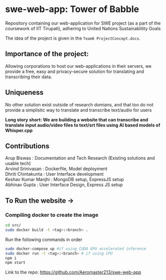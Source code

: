 # swe-web-app: Tower of Babble

Repository containing our web-application for SWE project (as a part of the coursework of IIT Tirupati), adhering to United Nations Sustainablility Goals

The idea of the project is given in the `Team6 ProjectConcept.docx`. 

## Importance of the project:
Allowing corporations to host our web-applications in their servers, we provide a free, easy and privacy-secure solution for translating and transcribing their data.

## Uniqueness
No other solution exist outside of research domians, and that too do not provide a simplistic way to translate and transcribe text/audio for users

**Long story short: We are building a website that can transcribe and translate input audio/video files to text/srt files using AI based models of Whisper.cpp**

## Contributions
Arup Biswas         : Documentation and Tech Research (Existing solutions and usable tech) <br>
Arvind Srinivasan   : Dockerfile, Model deployment <br>
Dhriti Chintakunta  : User Interface development <br>
Keshav Kumar Manjhi : MongoDB setup, ExpressJS setup <br>
Abhinav Gupta       : User Interface Design, Express JS setup 

## To Run the website ->

### Compiling docker to create the image

```bash
cd src/
sudo docker build -t <tag>:<branch> .
```

Run the following commands in order
```bash
sudo docker-compose up #if using CUDA GPU accelerated inference
sudo docker run -t <tag>:<branch> # if using CPU
npm i
npm start
```
Link to the repo: https://github.com/Aeromaster213/swe-web-app

